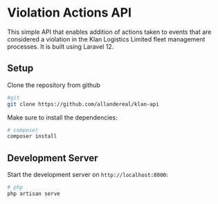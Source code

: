 # Violation Actions API

This simple API that enables addition of actions taken to events that are considered a violation
in the Klan Logistics Limited fleet management processes.
It is built using Laravel 12.

## Setup

Clone the repository from github

```bash
#git
git clone https://github.com/allandereal/klan-api
```

Make sure to install the dependencies:

```bash
# composer
composer install
```

## Development Server

Start the development server on `http://localhost:8000`:

```bash
# php
php artisan serve
```
